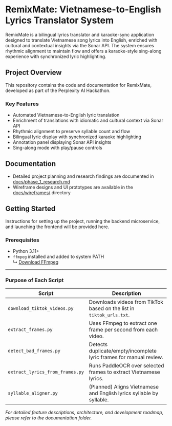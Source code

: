 # RemixMate: Vietnamese-to-English Lyrics Translator System

RemixMate is a bilingual lyrics translator and karaoke-sync application designed to translate Vietnamese song lyrics into English, enriched with cultural and contextual insights via the Sonar API. The system ensures rhythmic alignment to maintain flow and offers a karaoke-style sing-along experience with synchronized lyric highlighting.

## Project Overview

This repository contains the code and documentation for RemixMate, developed as part of the Perplexity AI Hackathon.

### Key Features
- Automated Vietnamese-to-English lyric translation
- Enrichment of translations with idiomatic and cultural context via Sonar API
- Rhythmic alignment to preserve syllable count and flow
- Bilingual lyric display with synchronized karaoke highlighting
- Annotation panel displaying Sonar API insights
- Sing-along mode with play/pause controls

## Documentation

- Detailed project planning and research findings are documented in [docs/phase_1_research.md](./docs/phase_1_research.md)
- Wireframe designs and UI prototypes are available in the [docs/wireframes/](./docs/wireframes/) directory

## Getting Started

Instructions for setting up the project, running the backend microservice, and launching the frontend will be provided here.

### Prerequisites

- Python 3.11+
- `ffmpeg` installed and added to system PATH  
  ↳ [Download FFmpeg](https://ffmpeg.org/download.html)

---


### Purpose of Each Script

| Script                        | Description                                                                 |
|------------------------------|-----------------------------------------------------------------------------|
| `download_tiktok_videos.py`  | Downloads videos from TikTok based on the list in `tiktok_urls.txt`.       |
| `extract_frames.py`          | Uses FFmpeg to extract one frame per second from each video.               |
| `detect_bad_frames.py`       | Detects duplicate/empty/incomplete lyric frames for manual review.         |
| `extract_lyrics_from_frames.py` | Runs PaddleOCR over selected frames to extract Vietnamese lyrics.        |
| `syllable_aligner.py`        | (Planned) Aligns Vietnamese and English lyrics syllable by syllable.       |

*For detailed feature descriptions, architecture, and development roadmap, please refer to the documentation folder.*


